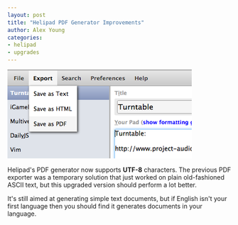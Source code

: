 ```yaml
---
layout: post
title: "Helipad PDF Generator Improvements"
author: Alex Young 
categories:
- helipad
- upgrades
---
```


![Helipad export menu](/images/posts/helipad-pdf-update.png)

Helipad's PDF generator now supports **UTF-8** characters.  The previous PDF exporter was a temporary solution that just worked on plain old-fashioned ASCII text, but this upgraded version should perform a lot better.

It's still aimed at generating simple text documents, but if English isn't your first language then you should find it generates documents in your language.
